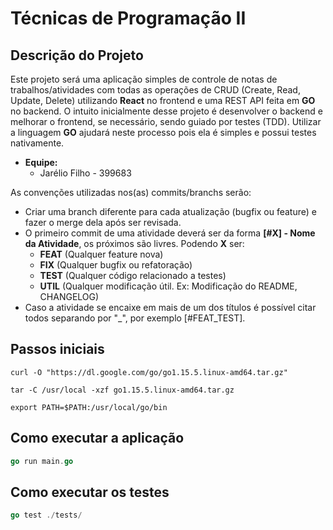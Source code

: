 # Técnicas de Programação II

## Descrição do Projeto

Este projeto será uma aplicação simples de controle de notas de trabalhos/atividades com todas as operações de CRUD (Create, Read, Update, Delete) utilizando **React** no frontend e uma REST API feita em **GO** no backend. O intuito inicialmente desse projeto é desenvolver o backend e melhorar o frontend, se necessário, sendo guiado por testes (TDD). Utilizar a linguagem **GO** ajudará neste processo pois ela é simples e possui testes nativamente.

- **Equipe:**
  - Jarélio Filho - 399683

As convenções utilizadas nos(as) commits/branchs serão:

- Criar uma branch diferente para cada atualização (bugfix ou feature) e fazer o merge dela após ser revisada.
- O primeiro commit de uma atividade deverá ser da forma **[#X] - Nome da Atividade**, os próximos são livres. Podendo **X** ser:
  - **FEAT** (Qualquer feature nova)
  - **FIX** (Qualquer bugfix ou refatoração)
  - **TEST** (Qualquer código relacionado a testes)
  - **UTIL** (Qualquer modificação útil. Ex: Modificação do README, CHANGELOG)
- Caso a atividade se encaixe em mais de um dos títulos é possível citar todos separando por "\_", por exemplo [#FEAT_TEST].

## Passos iniciais

```properties
curl -O "https://dl.google.com/go/go1.15.5.linux-amd64.tar.gz"

tar -C /usr/local -xzf go1.15.5.linux-amd64.tar.gz

export PATH=$PATH:/usr/local/go/bin
```

## Como executar a aplicação

```go
go run main.go
```

## Como executar os testes

```go
go test ./tests/
```
